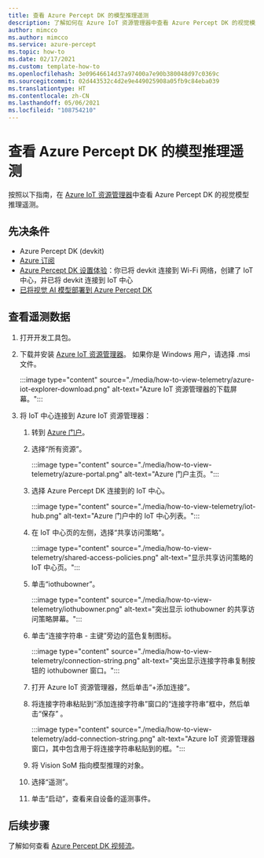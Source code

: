 ```yaml
---
title: 查看 Azure Percept DK 的模型推理遥测
description: 了解如何在 Azure IoT 资源管理器中查看 Azure Percept DK 的视觉模型推理遥测
author: mimcco
ms.author: mimcco
ms.service: azure-percept
ms.topic: how-to
ms.date: 02/17/2021
ms.custom: template-how-to
ms.openlocfilehash: 3e09646614d37a97400a7e90b380048d97c0369c
ms.sourcegitcommit: 02d443532c4d2e9e449025908a05fb9c84eba039
ms.translationtype: HT
ms.contentlocale: zh-CN
ms.lasthandoff: 05/06/2021
ms.locfileid: "108754210"
---
```

# <a name="view-your-azure-percept-dks-model-inference-telemetry"></a>查看 Azure Percept DK 的模型推理遥测

按照以下指南，在 [Azure IoT 资源管理器](https://github.com/Azure/azure-iot-explorer/releases)中查看 Azure Percept DK 的视觉模型推理遥测。

## <a name="prerequisites"></a>先决条件

- Azure Percept DK (devkit)
- [Azure 订阅](https://azure.microsoft.com/free/)
- [Azure Percept DK 设置体验](./quickstart-percept-dk-set-up.md)：你已将 devkit 连接到 Wi-Fi 网络，创建了 IoT 中心，并已将 devkit 连接到 IoT 中心
- [已将视觉 AI 模型部署到 Azure Percept DK](./how-to-deploy-model.md)

## <a name="view-telemetry"></a>查看遥测数据

1. 打开开发工具包。

1. 下载并安装 [Azure IoT 资源管理器](https://github.com/Azure/azure-iot-explorer/releases)。 如果你是 Windows 用户，请选择 .msi 文件。

    :::image type="content" source="./media/how-to-view-telemetry/azure-iot-explorer-download.png" alt-text="Azure IoT 资源管理器的下载屏幕。":::

1. 将 IoT 中心连接到 Azure IoT 资源管理器：

    1. 转到 [Azure 门户](https://portal.azure.com)。

    1. 选择“所有资源”。

        :::image type="content" source="./media/how-to-view-telemetry/azure-portal.png" alt-text="Azure 门户主页。":::

    1. 选择 Azure Percept DK 连接到的 IoT 中心。

        :::image type="content" source="./media/how-to-view-telemetry/iot-hub.png" alt-text="Azure 门户中的 IoT 中心列表。":::

    1. 在 IoT 中心页的左侧，选择“共享访问策略”。

        :::image type="content" source="./media/how-to-view-telemetry/shared-access-policies.png" alt-text="显示共享访问策略的 IoT 中心页。":::

    1. 单击“iothubowner”。

        :::image type="content" source="./media/how-to-view-telemetry/iothubowner.png" alt-text="突出显示 iothubowner 的共享访问策略屏幕。":::

    1. 单击“连接字符串 - 主键”旁边的蓝色复制图标。

        :::image type="content" source="./media/how-to-view-telemetry/connection-string.png" alt-text="突出显示连接字符串复制按钮的 iothubowner 窗口。":::

    1. 打开 Azure IoT 资源管理器，然后单击“+添加连接”。

    1. 将连接字符串粘贴到“添加连接字符串”窗口的“连接字符串”框中，然后单击“保存”  。

        :::image type="content" source="./media/how-to-view-telemetry/add-connection-string.png" alt-text="Azure IoT 资源管理器窗口，其中包含用于将连接字符串粘贴到的框。":::

    1. 将 Vision SoM 指向模型推理的对象。

    1. 选择“遥测”。

    1. 单击“启动”，查看来自设备的遥测事件。

## <a name="next-steps"></a>后续步骤
了解如何查看 [Azure Percept DK 视频流](./how-to-view-video-stream.md)。